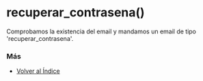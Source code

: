 # recuperar_contrasena()

Comprobamos la existencia del email y mandamos un email de tipo 'recuperar_contrasena'. 

### Más

  * [Volver al Índice](./index.md)
